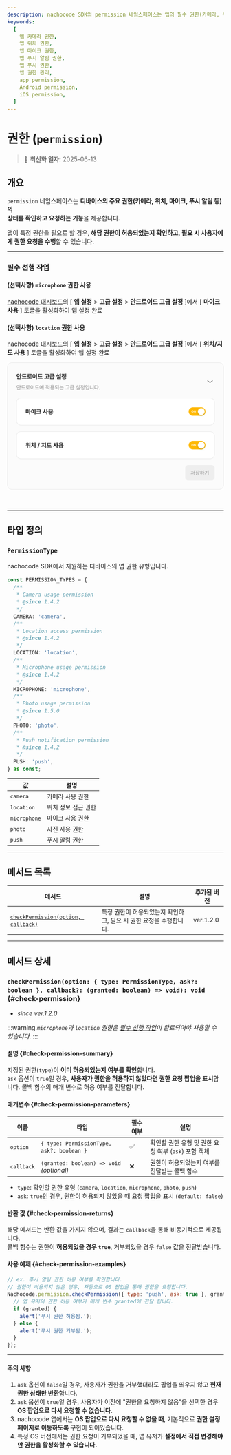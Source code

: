 ```yaml
---
description: nachocode SDK의 permission 네임스페이스는 앱의 필수 권한(카메라, 위치, 마이크, 푸시 알림 등)의 허용 여부를 조회하고 사용자에게 권한을 요청하는 기능을 제공합니다.
keywords:
  [
    앱 카메라 권한,
    앱 위치 권한,
    앱 마이크 권한,
    앱 푸시 알림 권한,
    앱 푸시 권한,
    앱 권한 관리,
    app permission,
    Android permission,
    iOS permission,
  ]
---
```


# 권한 (`permission`)

> 🔔 **최신화 일자:** 2025-06-13

## **개요**

`permission` 네임스페이스는 **디바이스의 주요 권한(카메라, 위치, 마이크, 푸시 알림 등)의**  
**상태를 확인하고 요청하는 기능**을 제공합니다.

앱이 특정 권한을 필요로 할 경우, **해당 권한이 허용되었는지 확인하고, 필요 시 사용자에게 권한 요청을 수행**할 수 있습니다.

---

### **필수 선행 작업**

#### (선택사항) `microphone` 권한 사용

[nachocode 대시보드](https://nachocode.io/?utm_source=docs&utm_medium=documentation&utm_campaign=devguide)의 [ **앱 설정** > **고급 설정** > **안드로이드 고급 설정** ]에서 [ **마이크 사용** ] 토글을 활성화하여 앱 설정 완료

#### (선택사항) `location` 권한 사용

[nachocode 대시보드](https://nachocode.io/?utm_source=docs&utm_medium=documentation&utm_campaign=devguide)의 [ **앱 설정** > **고급 설정** > **안드로이드 고급 설정** ]에서 [ **위치/지도 사용** ] 토글을 활성화하여 앱 설정 완료

![nachocode_advanced_android_setting](../../../static/img/docs/android/nachocode_advanced_android_setting.png)

<br/>

---

## **타입 정의**

### **`PermissionType`**

nachocode SDK에서 지원하는 디바이스의 앱 권한 유형입니다.

```typescript
const PERMISSION_TYPES = {
  /**
   * Camera usage permission
   * @since 1.4.2
   */
  CAMERA: 'camera',
  /**
   * Location access permission
   * @since 1.4.2
   */
  LOCATION: 'location',
  /**
   * Microphone usage permission
   * @since 1.4.2
   */
  MICROPHONE: 'microphone',
  /**
   * Photo usage permission
   * @since 1.5.0
   */
  PHOTO: 'photo',
  /**
   * Push notification permission
   * @since 1.4.2
   */
  PUSH: 'push',
} as const;
```

| 값           | 설명                |
| ------------ | ------------------- |
| `camera`     | 카메라 사용 권한    |
| `location`   | 위치 정보 접근 권한 |
| `microphone` | 마이크 사용 권한    |
| `photo`      | 사진 사용 권한      |
| `push`       | 푸시 알림 권한      |

---

## **메서드 목록**

| 메서드                                                   | 설명                                                               | 추가된 버전 |
| -------------------------------------------------------- | ------------------------------------------------------------------ | ----------- |
| [`checkPermission(option, callback)`](#check-permission) | 특정 권한이 허용되었는지 확인하고, 필요 시 권한 요청을 수행합니다. | ver.1.2.0   |

---

## **메서드 상세**

### **`checkPermission(option: { type: PermissionType, ask?: boolean }, callback?: (granted: boolean) => void): void`** {#check-permission}

- _since ver.1.2.0_

:::warning
_`microphone`과 `location` 권한은 [필수 선행 작업](#필수-선행-작업)이 완료되어야 사용할 수 있습니다._
:::

#### 설명 {#check-permission-summary}

지정된 권한(`type`)이 **이미 허용되었는지 여부를 확인**합니다.  
`ask` 옵션이 `true`일 경우, **사용자가 권한을 허용하지 않았다면 권한 요청 팝업을 표시**합니다. 콜백 함수의 매개 변수로 허용 여부를 전달합니다.

#### 매개변수 {#check-permission-parameters}

| 이름       | 타입                                      | 필수 여부 | 설명                                                 |
| ---------- | ----------------------------------------- | --------- | ---------------------------------------------------- |
| `option`   | `{ type: PermissionType, ask?: boolean }` | ✅        | 확인할 권한 유형 및 권한 요청 여부 (`ask`) 포함 객체 |
| `callback` | `(granted: boolean) => void` _(optional)_ | ❌        | 권한이 허용되었는지 여부를 전달받는 콜백 함수        |

- `type`: 확인할 권한 유형 (`camera`, `location`, `microphone`, `photo`, `push`)
- `ask`: `true`인 경우, 권한이 허용되지 않았을 때 요청 팝업을 표시 (`default: false`)

#### 반환 값 {#check-permission-returns}

해당 메서드는 반환 값을 가지지 않으며, 결과는 `callback`을 통해 비동기적으로 제공됩니다.  
콜백 함수는 권한이 **허용되었을 경우 `true`**, 거부되었을 경우 `false` 값을 전달받습니다.

#### 사용 예제 {#check-permission-examples}

```javascript
// ex. 푸시 알림 권한 허용 여부를 확인합니다.
// 권한이 허용되지 않은 경우, 자동으로 OS 팝업을 통해 권한을 요청합니다.
Nachocode.permission.checkPermission({ type: 'push', ask: true }, granted => {
  // 앱 유저의 권한 허용 여부가 매개 변수 granted에 전달 됩니다.
  if (granted) {
    alert('푸시 권한 허용됨.');
  } else {
    alert('푸시 권한 거부됨.');
  }
});
```

---

#### **주의 사항**

1. `ask` 옵션이 `false`일 경우, 사용자가 권한을 거부했더라도 팝업을 띄우지 않고 **현재 권한 상태만 반환**합니다.
2. `ask` 옵션이 `true`일 경우, 사용자가 이전에 "권한을 요청하지 않음"을 선택한 경우 **OS 팝업으로 다시 요청할 수 없습니다.**
3. nachocode 앱에서는 **OS 팝업으로 다시 요청할 수 없을 때**, 기본적으로 **권한 설정 페이지로 이동하도록** 구현이 되어있습니다.
4. 특정 OS 버전에서는 권한 요청이 거부되었을 때, 앱 유저가 **설정에서 직접 변경해야만 권한을 활성화할 수 있습니다.**
